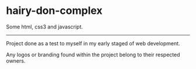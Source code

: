 hairy-don-complex
=================

Some html, css3 and javascript.  

-------------------------------

Project done as a test to myself in my early staged of web development.  

Any logos or branding found within the project belong to their respected owners.

